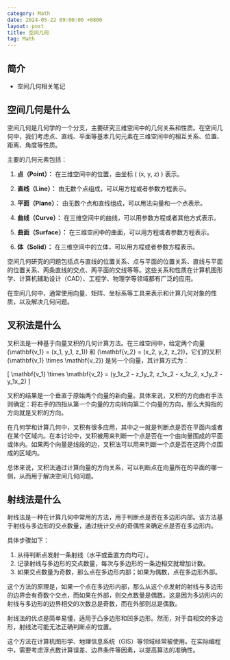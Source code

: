 ```yaml
---
category: Math
date: 2024-05-22 09:00:00 +0800
layout: post
title: 空间几何
tag: Math
---
```

## 简介

+ 空间几何相关笔记

## 空间几何是什么

空间几何是几何学的一个分支，主要研究三维空间中的几何关系和性质。在空间几何中，我们考虑点、直线、平面等基本几何元素在三维空间中的相互关系、位置、距离、角度等性质。

主要的几何元素包括：

1. **点（Point）：** 在三维空间中的位置，由坐标 \( (x, y, z) \) 表示。

2. **直线（Line）：** 由无数个点组成，可以用方程或者参数方程表示。

3. **平面（Plane）：** 由无数个点和直线组成，可以用法向量和一个点表示。

4. **曲线（Curve）：** 在三维空间中的曲线，可以用参数方程或者其他方式表示。

5. **曲面（Surface）：** 在三维空间中的曲面，可以用方程或者参数方程表示。

6. **体（Solid）：** 在三维空间中的立体，可以用方程或者参数方程表示。

空间几何研究的问题包括点与直线的位置关系、点与平面的位置关系、直线与平面的位置关系、两条直线的交点、两平面的交线等等。这些关系和性质在计算机图形学、计算机辅助设计（CAD）、工程学、物理学等领域都有广泛的应用。

在空间几何中，通常使用向量、矩阵、坐标系等工具来表示和计算几何对象的性质，以及解决几何问题。

## 叉积法是什么

叉积法是一种基于向量叉积的几何计算方法。在三维空间中，给定两个向量 \(\mathbf{v_1} = (x_1, y_1, z_1)\) 和 \(\mathbf{v_2} = (x_2, y_2, z_2)\)，它们的叉积 \(\mathbf{v_1} \times \mathbf{v_2}\) 是另一个向量，其计算方式为：

\[
\mathbf{v_1} \times \mathbf{v_2} = (y_1z_2 - z_1y_2, z_1x_2 - x_1z_2, x_1y_2 - y_1x_2)
\]

叉积的结果是一个垂直于原始两个向量的新向量。具体来说，叉积的方向由右手法则确定：将右手的四指从第一个向量的方向转向第二个向量的方向，那么大拇指的方向就是叉积的方向。

在几何学和计算几何中，叉积有很多应用，其中之一就是判断点是否在平面内或者在某个区域内。在本讨论中，叉积被用来判断一个点是否在一个由向量围成的平面或体内。如果两个向量是线段的边，叉积法可以用来判断一个点是否在这两个点围成的区域内。

总体来说，叉积法通过计算向量的方向关系，可以判断点在向量所在的平面的哪一侧，从而用于解决空间几何问题。

## 射线法是什么

射线法是一种在计算几何中常用的方法，用于判断点是否在多边形内部。该方法基于射线与多边形的交点数量，通过统计交点的奇偶性来确定点是否在多边形内。

具体步骤如下：

1. 从待判断点发射一条射线（水平或垂直方向均可）。
2. 记录射线与多边形的交点数量，每次与多边形的一条边相交就增加计数。
3. 如果交点数量为奇数，那么点在多边形内部；如果为偶数，点在多边形外部。

这个方法的原理是，如果一个点在多边形内部，那么从这个点发射的射线与多边形的边界会有奇数个交点，而如果在外部，则交点数量是偶数。这是因为多边形内的射线与多边形的边界相交的次数总是奇数，而在外部则总是偶数。

射线法的优点是简单易懂，适用于凸多边形和凹多边形。然而，对于自相交的多边形，射线法可能无法正确判断点的位置。

这个方法在计算机图形学、地理信息系统（GIS）等领域经常被使用。在实际编程中，需要考虑浮点数计算误差、边界条件等因素，以提高算法的准确性。